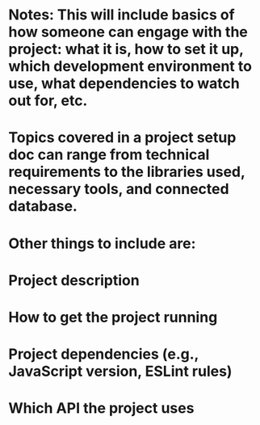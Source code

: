 # Notes: This will include basics of how someone can engage with the project: what it is, how to set it up, which development environment to use, what dependencies to watch out for, etc.

# Topics covered in a project setup doc can range from technical requirements to the libraries used, necessary tools, and connected database.

# Other things to include are: 
# Project description
# How to get the project running
# Project dependencies (e.g., JavaScript version, ESLint rules)
# Which API the project uses